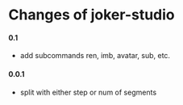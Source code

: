 Changes of joker-studio
==========================

#### 0.1
* add subcommands ren, imb, avatar, sub, etc. 

#### 0.0.1
* split with either step or num of segments

